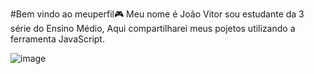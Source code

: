 #Bem vindo ao meuperfil🎮
Meu nome é João Vitor sou estudante da 3 série do Ensino Médio,
Aqui compartilharei meus pojetos utilizando a ferramenta JavaScript.

![]()![image](https://github.com/farias03/Jo-o-Vitor/assets/172425463/c9db8341-cbdf-4ddc-be2c-ba1672507acf)
